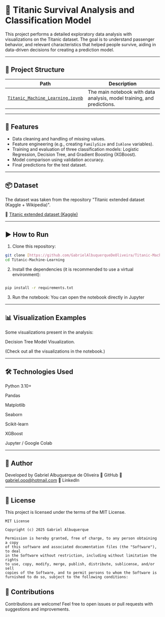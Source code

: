 # 🚢 Titanic Survival Analysis and Classification Model

This project performs a detailed exploratory data analysis with visualizations on the Titanic dataset. The goal is to understand passenger behavior, and relevant characteristics that helped people survive, aiding in data-driven decisions for creating a prediction model.

---

## 📁 Project Structure

| Path | Description |
|---|---|
| [`Titanic_Machine_Learning.ipynb`](https://github.com/GabrielAlbuquerqueDeOliveira/Titanic-ML-Classification-Model/blob/main/Titanic_Machine_Learning.ipynb) | The main notebook with data analysis, model training, and predictions. |

---

## 🚀 Features

-   Data cleaning and handling of missing values.
-   Feature engineering (e.g., creating `FamilySize` and `IsAlone` variables).
-   Training and evaluation of three classification models: Logistic Regression, Decision Tree, and Gradient Boosting (XGBoost).
-   Model comparison using validation accuracy.
-   Final predictions for the test dataset.

---

## 📦 Dataset

The dataset was taken from the repository "Titanic extended dataset (Kaggle + Wikipedia)".

🔗 [Titanic extended dataset (Kaggle)](https://www.kaggle.com/datasets/pavlofesenko/titanic-extended)

---

## ▶️ How to Run

1.  Clone this repository:
```bash
git clone [https://github.com/GabrielAlbuquerqueDeOliveira/Titanic-Machine-Learning.git](https://github.com/GabrielAlbuquerqueDeOliveira/Titanic-Machine-Learning.git)
cd Titanic-Machine-Learning
```
2. Install the dependencies (it is recommended to use a virtual environment):
```bash

pip install -r requirements.txt
```

3. Run the notebook:
You can open the notebook directly in Jupyter

---


## 📊 Visualization Examples
Some visualizations present in the analysis:

Decision Tree Model Visualization.

(Check out all the visualizations in the notebook.)

---


## 🛠️ Technologies Used
Python 3.10+

Pandas

Matplotlib

Seaborn

Scikit-learn

XGBoost

Jupyter / Google Colab

---


## 👤 Author

Developed by Gabriel Albuquerque de Oliveira
🔗 GitHub
📧 gabriel.ooo@hotmail.com
💼 LinkedIn

---


## 📄 License

This project is licensed under the terms of the MIT License.

```
MIT License

Copyright (c) 2025 Gabriel Albuquerque

Permission is hereby granted, free of charge, to any person obtaining a copy
of this software and associated documentation files (the "Software"), to deal
in the Software without restriction, including without limitation the rights
to use, copy, modify, merge, publish, distribute, sublicense, and/or sell
copies of the Software, and to permit persons to whom the Software is
furnished to do so, subject to the following conditions:
```

## 🤝 Contributions
Contributions are welcome!
Feel free to open issues or pull requests with suggestions and improvements.
